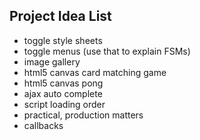 ## Project Idea List

+ toggle style sheets
+ toggle menus (use that to explain FSMs)
+ image gallery
+ html5 canvas card matching game
+ html5 canvas pong
+ ajax auto complete
+ script loading order
+ practical, production matters
+ callbacks
